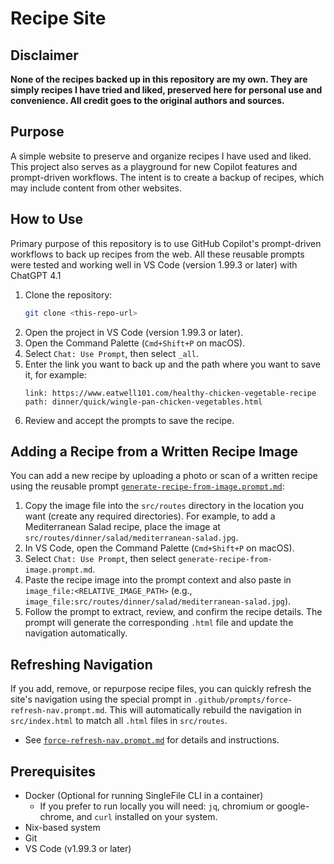 # Recipe Site

## Disclaimer

**None of the recipes backed up in this repository are my own. They are simply recipes I have tried and liked, preserved here for personal use and convenience. All credit goes to the original authors and sources.**

## Purpose

A simple website to preserve and organize recipes I have used and liked. This project also serves as a playground for new Copilot features and prompt-driven workflows. The intent is to create a backup of recipes, which may include content from other websites.

## How to Use

Primary purpose of this repository is to use GitHub Copilot's prompt-driven workflows to back up recipes from the web. All these reusable prompts were tested and working well in VS Code (version 1.99.3 or later) with ChatGPT 4.1

1. Clone the repository:
   ```sh
   git clone <this-repo-url>
   ```
2. Open the project in VS Code (version 1.99.3 or later).
3. Open the Command Palette (`Cmd+Shift+P` on macOS).
4. Select `Chat: Use Prompt`, then select `_all`.
5. Enter the link you want to back up and the path where you want to save it, for example:
   ```
   link: https://www.eatwell101.com/healthy-chicken-vegetable-recipe
   path: dinner/quick/wingle-pan-chicken-vegetables.html
   ```
6. Review and accept the prompts to save the recipe.

## Adding a Recipe from a Written Recipe Image

You can add a new recipe by uploading a photo or scan of a written recipe using the reusable prompt [`generate-recipe-from-image.prompt.md`](.github/prompts/generate-recipe-from-image.prompt.md):

1. Copy the image file into the `src/routes` directory in the location you want (create any required directories). For example, to add a Mediterranean Salad recipe, place the image at `src/routes/dinner/salad/mediterranean-salad.jpg`.
2. In VS Code, open the Command Palette (`Cmd+Shift+P` on macOS).
3. Select `Chat: Use Prompt`, then select `generate-recipe-from-image.prompt.md`.
4. Paste the recipe image into the prompt context and also paste in `image_file:<RELATIVE_IMAGE_PATH>` (e.g., `image_file:src/routes/dinner/salad/mediterranean-salad.jpg`).
5. Follow the prompt to extract, review, and confirm the recipe details. The prompt will generate the corresponding `.html` file and update the navigation automatically.

## Refreshing Navigation

If you add, remove, or repurpose recipe files, you can quickly refresh the site's navigation using the special prompt in `.github/prompts/force-refresh-nav.prompt.md`. This will automatically rebuild the navigation in `src/index.html` to match all `.html` files in `src/routes`.

- See [`force-refresh-nav.prompt.md`](.github/prompts/force-refresh-nav.prompt.md) for details and instructions.

## Prerequisites

- Docker (Optional for running SingleFile CLI in a container)
  - If you prefer to run locally you will need: `jq`, chromium or google-chrome, and `curl` installed on your system.
- Nix-based system
- Git
- VS Code (v1.99.3 or later)
